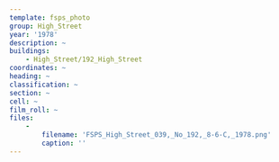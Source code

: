 ```yaml
---
template: fsps_photo
group: High_Street
year: '1978'
description: ~
buildings:
    - High_Street/192_High_Street
coordinates: ~
heading: ~
classification: ~
section: ~
cell: ~
film_roll: ~
files:
    -
        filename: 'FSPS_High_Street_039,_No_192,_8-6-C,_1978.png'
        caption: ''
---
```

